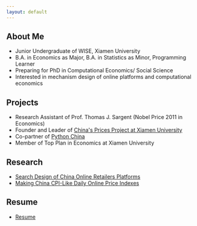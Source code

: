 ```yaml
---
layout: default
---
```



About Me
--------

- Junior Undergraduate of WISE, Xiamen University
- B.A. in Economics as Major, B.A. in Statistics as Minor, Programming Learner
- Preparing for PhD in Computational Economics/ Social Science
- Interested in mechanism design of online platforms and computational economics


Projects
--------

- Research Assistant of Prof. Thomas J. Sargent (Nobel Price 2011 in Economics)
- Founder and Leader of [China's Prices Project at Xiamen University](https://github.com/xmucpp)
- Co-partner of [Python China](http://python-cn.com)
- Member of Top Plan in Economics at Xiamen University


Research
--------
- [Search Design of China Online Retailers Platforms](/research/#search-design-of-china-online-retailers-platforms)
- [Making China CPI-Like Daily Online Price Indexes](/research/#making-china-cpi-like-daily-online-price-indexes) 


Resume
------
- [Resume](/resume)

<!--
 <div class="container docs-container">
      <div class="row">
        <div class="col-md-3">
          <div class="sidebar hidden-print" role="complementary">
            <div id="navigation">
              <h1>目录</h1>
              <ul class="nav sidenav">

                {% for post in site.posts  %}
                  {% capture this_year %}{{ post.date | date: "%Y" }}{% endcapture %}
                  {% capture this_month %}{{ post.date | date: "%B" }}{% endcapture %}
                  {% capture next_year %}{{ post.previous.date | date: "%Y" }}{% endcapture %}
                  {% capture next_month %}{{ post.previous.date | date: "%B" }}{% endcapture %}

                  {% if forloop.first %}
                    <li><a href="#year_{{this_year}}">{{this_year}}</a>
                      <ul class="nav">
                        <li><a href="#month_{{this_year}}_{{this_month}}">{{this_month}}</a></li>
                  {% endif %}

                  {% if forloop.last %}
                        </ul>
                      </li>
                  {% else %}
                    {% if this_year != next_year %}
                        </ul>
                      </li>
                      <li><a href="#year_{{next_year}}">{{next_year}}</a>
                        <ul class="nav">
                          <li><a href="#month_{{next_year}}_{{next_month}}">{{next_month}}</a></li>
                    {% else %}    
                      {% if this_month != next_month %}
                          <li><a href="#month_{{next_year}}_{{next_month}}">{{next_month}}</a></li>
                      {% endif %}
                    {% endif %}
                  {% endif %}
                {% endfor %}
              </ul>
            </div>
          </div>
        </div>
        <div class="col-md-9" role="main">
          <div class="panel docs-content">
            <div class="wrapper">
              <div class="home">
                {% for post in site.posts  %}
                  {% capture this_year %}{{ post.date | date: "%Y" }}{% endcapture %}
                  {% capture this_month %}{{ post.date | date: "%B" }}{% endcapture %}
                  {% capture next_year %}{{ post.previous.date | date: "%Y" }}{% endcapture %}
                  {% capture next_month %}{{ post.previous.date | date: "%B" }}{% endcapture %}

                  {% if forloop.first %}
                    <h2 id="year_{{this_year}}">{{this_year}}</h2>
                    <h3 id="month_{{this_year}}_{{this_month}}">{{this_month}}</h3>
                    <ul>
                  {% endif %}

                  <ol class="breadcrumb">
                   <li><span>{{ post.date | date: "%B %e, %Y" }}</span> &raquo; <a href="{{ post.url | prepend: site.baseurl }}">{{ post.title }}</a></li>
                  </ol>
                  {% if forloop.last %}
                    </ul>
                  {% else %}
                    {% if this_year != next_year %}
                      </ul>
                      <h2 id="year_{{next_year}}">{{next_year}}</h2>
                      <h3 id="month_{{next_year}}_{{next_month}}">{{next_month}}</h3>
                      <ul>
                    {% else %}    
                      {% if this_month != next_month %}
                        </ul>
                        <h3 id="month_{{next_year}}_{{next_month}}">{{next_month}}</h3>
                        <ul>
                      {% endif %}
                    {% endif %}
                  {% endif %}
                {% endfor %}
              </div>
            </div>
          </div>
        </div>
      </div>
    </div>
-->